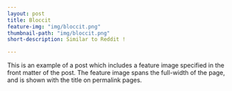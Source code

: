 ```yaml
---
layout: post
title: Bloccit
feature-img: "img/bloccit.png"
thumbnail-path: "img/bloccit.png"
short-description: Similar to Reddit !

---
```



This is an example of a post which includes a feature image specified in the front matter of the post. The feature image spans the full-width of the page, and is shown with the title on permalink pages.
